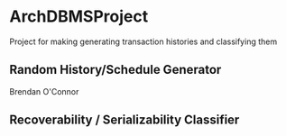 # ArchDBMSProject
Project for making generating transaction histories and classifying them  
## Random History/Schedule Generator  
Brendan O'Connor

## Recoverability / Serializability Classifier  

